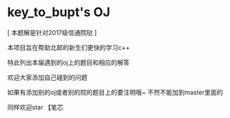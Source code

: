 # key_to_bupt's OJ

[ 本题解是针对2017级信通院哒 ]

本项目旨在帮助北邮的新生们更快的学习c++

特此列出本届遇到的oj上的题目和相应的解答

欢迎大家添加自己碰到的问题

如果有添加别的oj或者别的院的题目上的要注明哦~
不然不能加到master里面的

同样欢迎star 【笔芯
